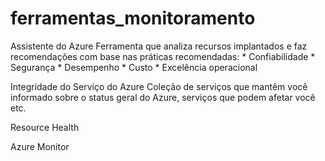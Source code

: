 # ferramentas_monitoramento

  Assistente do Azure
    Ferramenta que analiza recursos implantados e faz recomendações com base nas práticas recomendadas: 
      * Confiabilidade
      * Segurança
      * Desempenho
      * Custo
      * Excelência operacional

  Integridade do Serviço do Azure
    Coleção de serviços que mantêm você informado sobre o status geral do Azure, serviços que podem afetar você etc. 

  Resource Health

  Azure Monitor
    
      
      
